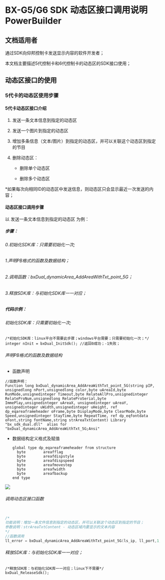 #  BX-G5/G6 SDK 动态区接口调用说明PowerBuilder

## 文档适用者

通过SDK向仰邦控制卡发送显示内容的软件开发者；

本文档主要描述5代控制卡和6代控制卡的动态区的SDK接口使用；



## 动态区接口的使用

### 5代卡的动态区使用步骤

#### 5代卡动态区接口介绍

1. 发送一条文本信息到指定的动态区

2. 发送一个图片到指定的动态区

3. 增加多条信息（文本/图片）到指定的动态区，并可以关联这个动态区到指定的节目

4. 删除动态区：

   - 删除单个动态区

   - 删除多个动态区

*如果每次向相同ID的动态区中发送信息，则动态区只会显示最近一次发送的内容；



#### 动态区接口调用步骤

以 发送一条文本信息到指定的动态区 为例：

##### 步骤：

###### 0.初始化SDK库：只需要初始化一次;

###### 1.声明PB格式的函数及数据结构；

###### 2.调用函数：bxDual_dynamicArea_AddAreaWithTxt_point_5G；

###### 3.释放SDK库：与初始化SDK库一一对应；



##### 代码示例：

###### 初始化SDK库：只需要初始化一次;

```
/*初始化SDK库：linux平台不需要此步骤；windows平台需要；只需要初始化一次；*/
integer nInit = bxDual_InitSdk(); //返回0成功；-1失败；
```



###### 声明PB格式的函数及数据结构

- 函数声明

```powerb
//函数声明：
Function long bxDual_dynamicArea_AddAreaWithTxt_point_5G(string pIP, unsignedlong nPort,unsignedlong color,byte uAreaId,byte RunMode,unsignedinteger Timeout,byte RelateAllPro,unsignedinteger RelateProNum,unsignedlong RelateProSerial,byte ImmePlay,unsignedinteger uAreaX, unsignedinteger uAreaY, unsignedinteger uWidth,unsignedinteger uHeight, ref dp_eqareaframeheader oFrame,byte DisplayMode,byte ClearMode,byte Speed,unsignedinteger StayTime,byte RepeatTime, ref dp_eqfontdata oFont,string fontName,string strAreaTxtContent) Library "bx_sdk_dual.dll"  alias for "bxDual_dynamicArea_AddAreaWithTxt_5G;Ansi"
```



- 数据结构定义格式及赋值

  ```
  global type dp_eqareaframeheader from structure
  	byte		areafflag
  	byte		areafdispstyle
  	byte		areafdispspeed
  	byte		areafmovestep
  	byte		areafwidth
  	byte		areafbackup
  end type
  ```

![](K:\onbongit\bx.dual\bx.dual.doc\PB语言_动态区边框数据结构赋值.png)



###### 调用动态区接口函数

```c++

/*
功能说明：增加一条文件信息到指定的动态区，并可以关联这个动态区到指定的节目；
参数说明：strAreaTxtContent - 动态区域内要显示的文本内容
*/
//函数调用
ll_error = bxDual_dynamicArea_AddAreaWithTxt_point_5G(ls_ip, ll_port,1,0,0,9,1,0, 0  ,1,0, 0, 96,48, idp_eqareaframeheader,3,0,9,9,0,idp_eqfontdata,ls_fontName,ls_string1)

```

###### 释放SDK库：与初始化SDK库一一对应；

```
/*释放SDK库：与初始化SDK库一一对应；linux下不需要*/
bxDual_ReleaseSdk();
```

